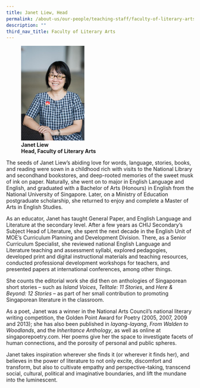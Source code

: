```yaml
---
title: Janet Liew, Head
permalink: /about-us/our-people/teaching-staff/faculty-of-literary-arts/janet-liew/
description: ""
third_nav_title: Faculty of Literary Arts
---
```

<figure>
<img style="width:40%" src="/images/lieljanetliew.jpg">
<figcaption> <strong>Janet Liew<br>
Head, Faculty of Literary Arts</strong> </figcaption>
</figure>

The seeds of Janet Liew’s abiding love for words, language, stories, books, and reading were sown in a childhood rich with visits to the National Library and secondhand bookstores, and deep-rooted memories of the sweet musk of ink on paper. Naturally, she went on to major in English Language and English, and graduated with a Bachelor of Arts (Honours) in English from the National University of Singapore. Later, on a Ministry of Education postgraduate scholarship, she returned to enjoy and complete a Master of Arts in English Studies.

  

As an educator, Janet has taught General Paper, and English Language and Literature at the secondary level. After a few years as CHIJ Secondary’s Subject Head of Literature, she spent the next decade in the English Unit of MOE’s Curriculum Planning and Development Division. There, as a Senior Curriculum Specialist, she reviewed national English Language and Literature teaching and assessment syllabi, explored pedagogies, developed print and digital instructional materials and teaching resources, conducted professional development workshops for teachers, and presented papers at international conferences, among other things.

  

She counts the editorial work she did then on anthologies of Singaporean short stories – such as&nbsp;_Island Voices_,&nbsp;_Telltale: 11 Stories_, and&nbsp;_Here &amp; Beyond: 12 Stories_&nbsp;– as part of her small contribution to promoting Singaporean literature in the classroom.

  

As a poet, Janet was a winner in the National Arts Council’s national literary writing competition, the Golden Point Award for Poetry (2005, 2007, 2009 and 2013); she has also been published in&nbsp;_layang-layang_,&nbsp;_From Walden to Woodlands_, and the&nbsp;_Inheritance Anthology_, as well as online at singaporepoetry.com. Her poems give her the space to investigate facets of human connections, and the porosity of personal and public spheres.

  

Janet takes inspiration wherever she finds it (or wherever it finds her), and believes in the power of literature to not only excite, discomfort and transform, but also to cultivate empathy and perspective-taking, transcend social, cultural, political and imaginative boundaries, and lift the mundane into the luminescent.